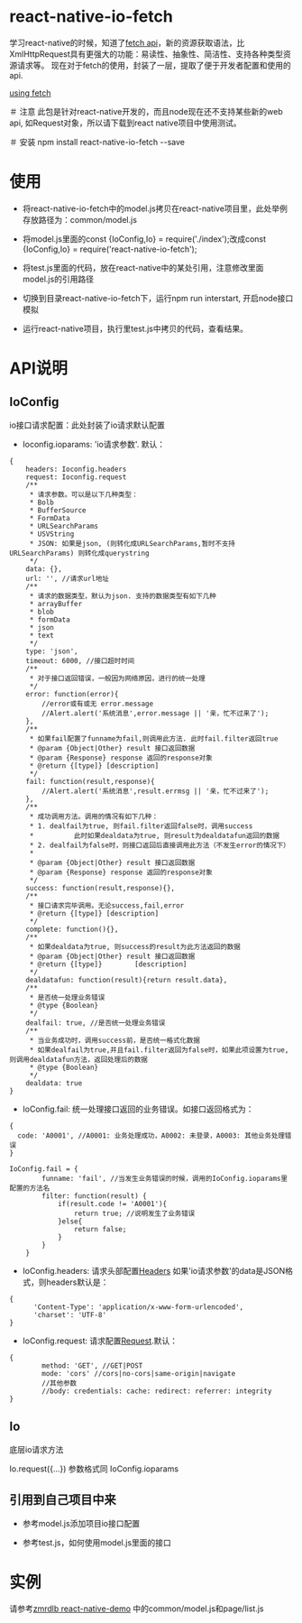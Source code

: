 # react-native-io-fetch
学习react-native的时候，知道了[fetch api](https://developer.mozilla.org/zh-CN/docs/Web/API/Fetch_API)，新的资源获取语法，比XmlHttpRequest具有更强大的功能：易读性、抽象性、简洁性、支持各种类型资源请求等。
现在对于fetch的使用，封装了一层，提取了便于开发者配置和使用的api.

[using fetch](https://developer.mozilla.org/zh-CN/docs/Web/API/Fetch_API/Using_Fetch)

＃ 注意
此包是针对react-native开发的，而且node现在还不支持某些新的web api, 如Request对象，所以请下载到react native项目中使用测试。

＃ 安装
npm install react-native-io-fetch --save

# 使用

- 将react-native-io-fetch中的model.js拷贝在react-native项目里，此处举例存放路径为：common/model.js

- 将model.js里面的const {IoConfig,Io} = require('./index');改成const {IoConfig,Io} = require('react-native-io-fetch');

- 将test.js里面的代码，放在react-native中的某处引用，注意修改里面model.js的引用路径

- 切换到目录react-native-io-fetch下，运行npm run interstart, 开启node接口模拟

- 运行react-native项目，执行里test.js中拷贝的代码，查看结果。


# API说明

## IoConfig

io接口请求配置：此处封装了io请求默认配置

- Ioconfig.ioparams: 'io请求参数'. 默认：

```
{
    headers: Ioconfig.headers
    request: Ioconfig.request
    /**
     * 请求参数。可以是以下几种类型：
     * Bolb
     * BufferSource
     * FormData
     * URLSearchParams
     * USVString
     * JSON: 如果是json, (则转化成URLSearchParams,暂时不支持URLSearchParams) 则转化成querystring
     */
    data: {},
    url: '', //请求url地址
    /**
     * 请求的数据类型，默认为json. 支持的数据类型有如下几种
     * arrayBuffer
     * blob
     * formData
     * json
     * text
     */
    type: 'json',
    timeout: 6000, //接口超时时间
    /**
     * 对于接口返回错误，一般因为网络原因，进行的统一处理
     */
    error: function(error){
        //error或有或无 error.message
        //Alert.alert('系统消息',error.message || '亲，忙不过来了');
    },
    /**
     * 如果fail配置了funname为fail,则调用此方法. 此时fail.filter返回true
     * @param {Object|Other} result 接口返回数据
     * @param {Response} response 返回的response对象
     * @return {[type]} [description]
     */
    fail: function(result,response){
        //Alert.alert('系统消息',result.errmsg || '亲，忙不过来了');
    },
    /**
     * 成功调用方法。调用的情况有如下几种：
     * 1. dealfail为true, 则fail.filter返回false时，调用success
     *          此时如果dealdata为true, 则result为dealdatafun返回的数据
     * 2. dealfail为false时，则接口返回后直接调用此方法（不发生error的情况下）
     *
     * @param {Object|Other} result 接口返回数据
     * @param {Response} response 返回的response对象
     */
    success: function(result,response){},
    /**
     * 接口请求完毕调用。无论success,fail,error
     * @return {[type]} [description]
     */
    complete: function(){},
    /**
     * 如果dealdata为true, 则success的result为此方法返回的数据
     * @param {Object|Other} result 接口返回数据
     * @return {[type]}        [description]
     */
    dealdatafun: function(result){return result.data},
    /**
     * 是否统一处理业务错误
     * @type {Boolean}
     */
    dealfail: true, //是否统一处理业务错误
    /**
     * 当业务成功时，调用success前，是否统一格式化数据
     * 如果dealfail为true,并且fail.filter返回为false时，如果此项设置为true,则调用dealdatafun方法，返回处理后的数据
     * @type {Boolean}
     */
    dealdata: true
}
```

- IoConfig.fail: 统一处理接口返回的业务错误。如接口返回格式为：
    
````
{
  code: 'A0001', //A0001: 业务处理成功，A0002: 未登录，A0003: 其他业务处理错误
}
````
````
IoConfig.fail = {
        funname: 'fail', //当发生业务错误的时候，调用的IoConfig.ioparams里配置的方法名
        filter: function(result) {
            if(result.code != 'A0001'){
                return true; //说明发生了业务错误
            }else{
                return false;
            }
        }
    }
````

- IoConfig.headers: 请求头部配置[Headers](https://developer.mozilla.org/zh-CN/docs/Web/API/Headers)
如果'io请求参数'的data是JSON格式，则headers默认是：
```
{
      'Content-Type': 'application/x-www-form-urlencoded',
      'charset': 'UTF-8'
}
```

- IoConfig.request: 请求配置[Request](https://developer.mozilla.org/zh-CN/docs/Web/API/Request).默认：
```
{
        method: 'GET', //GET|POST
        mode: 'cors' //cors|no-cors|same-origin|navigate
        //其他参数
        //body: credentials: cache: redirect: referrer: integrity
}
```

## Io 

底层io请求方法

Io.request({...}) 参数格式同 IoConfig.ioparams

## 引用到自己项目中来

- 参考model.js添加项目io接口配置

- 参考test.js，如何使用model.js里面的接口

# 实例

请参考[zmrdlb react-native-demo](https://github.com/zmrdlb/react-native-demo/tree/master/AwesomeProject) 中的common/model.js和page/list.js
